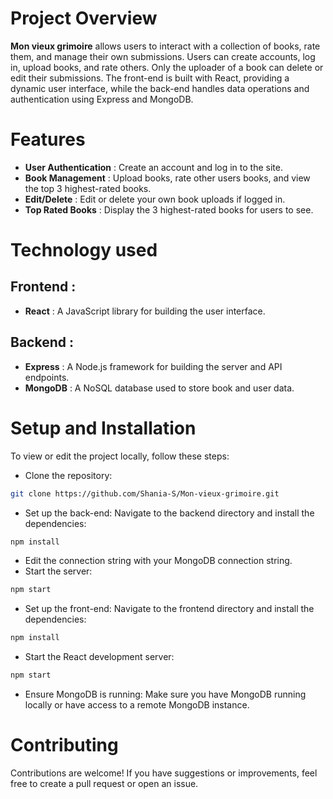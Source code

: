 # Project Overview
**Mon vieux grimoire** allows users to interact with a collection of books, rate them, and manage their own submissions. Users can create accounts, log in, upload books, and rate others. Only the uploader of a book can delete or edit their submissions. The front-end is built with React, providing a dynamic user interface, while the back-end handles data operations and authentication using Express and MongoDB.

# Features
* **User Authentication** : Create an account and log in to the site.
* **Book Management** : Upload books, rate other users books, and view the top 3 highest-rated books.
* **Edit/Delete** : Edit or delete your own book uploads if logged in.
* **Top Rated Books** : Display the 3 highest-rated books for users to see.

# Technology used
## Frontend :
* **React** : A JavaScript library for building the user interface.
  
## Backend :
* **Express** : A Node.js framework for building the server and API endpoints.
* **MongoDB** : A NoSQL database used to store book and user data.
  
# Setup and Installation 
To view or edit the project locally, follow these steps:
* Clone the repository:
```bash
git clone https://github.com/Shania-S/Mon-vieux-grimoire.git
```

* Set up the back-end:
Navigate to the backend directory and install the dependencies:
```bash
npm install
```

* Edit the connection string with your MongoDB connection string.
* Start the server:
```bash
npm start
```

* Set up the front-end:
Navigate to the frontend directory and install the dependencies:
```bash
npm install
```
* Start the React development server:
```bash
npm start
```

* Ensure MongoDB is running: Make sure you have MongoDB running locally or have access to a remote MongoDB instance.

# Contributing
Contributions are welcome! If you have suggestions or improvements, feel free to create a pull request or open an issue.
